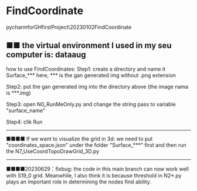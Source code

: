 # FindCoordinate
pycharmforGHfirstProject\20230102FindCoordinate

■■ the virtual environment I used in my seu computer is: dataaug
----------------------------------------
how to use FindCoordinates:
Step1: create a directory and name it Surface_***
       here, *** is the gan generated img without .png extension

Step2: put the gan generated img into the directory above (the image nama is ***.img)

Step3: open N0_RunMeOnly.py and change the string pass to variable "surface_name"

Step4: clik Run

-----------------------------------------

■■■■ If we want to visualize the grid in 3d:
we need to put "coordinates_space.json" under the folder "Surface_***" first
and then run the N7_UseCoordTopoDrawGrid_3D.py

------------------------------------------
■■■■20230629：fixbug: the code in this main branch can now work well with S19_0 grid. Meanwhile, I also think it is because threshold in N2*.py plays an important role in determining the nodes find ability.